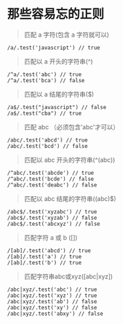 # 那些容易忘的正则

> 匹配 a 字符(包含 a 字符就可以)
```
/a/.test('javascript') // true
```

> 匹配以 a 开头的字符串(^)
```
/^a/.test('abc') // true
/^a/.test('bca') // false
```

> 匹配以 a 结尾的字符串($)
```
/a$/.test("javascript") // false
/a$/.test("cba") // true
```

> 匹配 abc （必须包含'abc'才可以）
```
/abc/.test('abcd') // true
/abc/.test('bcd') // false
```

> 匹配以 abc 开头的字符串(^(abc))
```
/^abc/.test('abcde') // true
/^abc/.test('bcde') // false
/^abc/.test('deabc') // false
```

> 匹配以 abc 结尾的字符串((abc)$)
```
/abc$/.test('xyzabc') // true
/abc$/.test('xyzab') // false
/abc$/.test('abcxyz') // false
```

> 匹配字符 a 或 b ([])
```
/[ab]/.test('abcd') // true
/[ab]/.test('a') // true
/[ab]/.test('b') // true
```

> 匹配字符串abc或xyz([abc|xyz])
```
/abc|xyz/.test('abc') // true
/abc|xyz/.test('xyz') // true
/abc|xyz/.test('ab') // false
/abc|xyz/.test('xy') // false 
/abc|xyz/.test('abxy') // false
```

> 